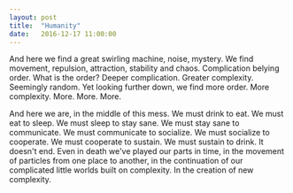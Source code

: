 ```yaml
---
layout: post
title:  "Humanity"
date:   2016-12-17 11:00:00
---
```


And here we find a great swirling machine, noise, mystery. We find movement, repulsion, attraction, stability and chaos. Complication belying order. What is the order? Deeper complication. Greater complexity. Seemingly random. Yet looking further down, we find more order. More complexity. More. More. More.

And here we are, in the middle of this mess. We must drink to eat. We must eat to sleep. We must sleep to stay sane. We must stay sane to communicate. We must communicate to socialize. We must socialize to cooperate. We must cooperate to sustain. We must sustain to drink. It doesn't end. Even in death we've played our parts in time, in the movement of particles from one place to another, in the continuation of our complicated little worlds built on complexity. In the creation of new complexity.
